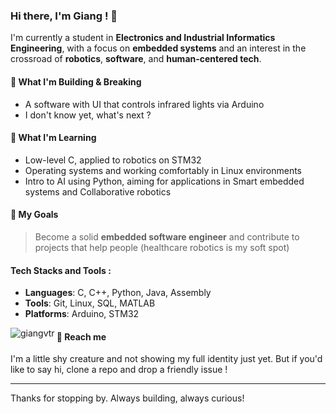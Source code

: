 ### Hi there, I'm Giang ! 👋

I'm currently a student in **Electronics and Industrial Informatics Engineering**, with a focus on **embedded systems** and an interest in the crossroad of **robotics**, **software**, and **human-centered tech**.

#### 🔧 What I'm Building & Breaking
- A software with UI that controls infrared lights via Arduino
- I don't know yet, what's next ?

#### 🚀 What I'm Learning
- Low-level C, applied to robotics on STM32
- Operating systems and working comfortably in Linux environments
- Intro to AI using Python, aiming for applications in Smart embedded systems and Collaborative robotics

#### 🎯 My Goals
> Become a solid **embedded software engineer** and contribute to projects that help people (healthcare robotics is my soft spot)  

#### Tech Stacks and Tools : 
* **Languages**: C, C++, Python, Java, Assembly
* **Tools**: Git, Linux, SQL, MATLAB
* **Platforms**: Arduino, STM32

<p><img align="left" src="https://github-readme-stats.vercel.app/api/top-langs?username=giangvtr&show_icons=true&locale=en&layout=compact" alt="giangvtr" /></p>

#### 🐚 Reach me
I'm a little shy creature and not showing my full identity just yet. But if you'd like to say hi, clone a repo and drop a friendly issue !

---

Thanks for stopping by. Always building, always curious!

<!--
**giangvtr/giangvtr** is a ✨ _special_ ✨ repository because its `README.md` (this file) appears on your GitHub profile.

Here are some ideas to get you started:

- 🔭 I’m currently working on ...
- 🌱 I’m currently learning ...
- 👯 I’m looking to collaborate on ...
- 🤔 I’m looking for help with ...
- 💬 Ask me about ...
- 📫 How to reach me: ...
- 😄 Pronouns: ...
- ⚡ Fun fact: ...
-->

